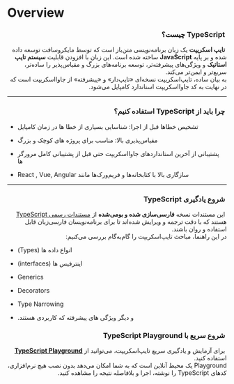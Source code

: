 # Overview

<h3 style="direction: rtl;">&#x202b; TypeScript چیست؟</h3>

<p style="direction: rtl;">&#x202b; <strong>تایپ اسکریپت</strong> یک زبان برنامه‌نویسی متن‌باز است که توسط مایکروسافت توسعه داده شده و بر پایه <strong>JavaScript</strong> ساخته شده است. این زبان با افزودن قابلیت <strong>سیستم تایپ استاتیک</strong> و ویژگی‌های پیشرفته‌تر، توسعه برنامه‌های بزرگ و مقیاس‌پذیر را ساده‌تر، سریع‌تر و ایمن‌تر می‌کند.<br>به بیان ساده، تایپ‌اسکریپت نسخه‌ای «تایپ‌دار» و «پیشرفته» از جاوااسکریپت است که در نهایت به کد جاوااسکریپت استاندارد کامپایل می‌شود.</p>

---

<h3 style="direction: rtl;">&#x202b; چرا باید از TypeScript استفاده کنیم؟</h3>

* <p style="direction: rtl;">&#x202b; تشخیص خطاها قبل از اجرا: شناسایی بسیاری از خطا ها در زمان کامپایل</p>
* <p style="direction: rtl;">&#x202b; مقیاس‌پذیری بالا: مناسب برای پروژه های کوچک و بزرگ</p>
* <p style="direction: rtl;">&#x202b; پشتیبانی از آخرین استاندارد‌های جاوااسکریپت حتی قبل از پشتیبانی کامل مرورگر ها</p>
* <p style="direction: rtl;">&#x202b; سازگاری بالا با کتابخانه‌ها و فریم‌ورک‌ها مانند React , Vue, Angular</p>

---

<h3 style="direction: rtl;">&#x202b; شروع یادگیری TypeScript</h3>

<p style="direction: rtl;">&#x202b; این مستندات نسخه <strong>فارسی‌سازی شده و بومی‌شده</strong> از <a href="https://www.typescriptlang.org/docs/">مستندات رسمی TypeScript</a> هستند که با دقت ترجمه و ویرایش شده‌اند تا برای برنامه‌نویسان فارسی‌زبان قابل استفاده و روان باشند.<br>در این راهنما، مباحث تایپ‌اسکریپت را گام‌به‌گام بررسی می‌کنیم:</p>

* <p style="direction: rtl;">&#x202b; انواع داده ها (Types)</p>
* <p style="direction: rtl;">&#x202b; اینترفیس ها (interfaces)</p>
* <p style="direction: rtl;">&#x202b; Generics</p>
* <p style="direction: rtl;">&#x202b; Decorators</p>
* <p style="direction: rtl;">&#x202b; Type Narrowing</p>
* <p style="direction: rtl;">&#x202b;  و دیگر ویژگی های پیشرفته که کاربردی هستند.</p>

<h3 style="direction: rtl;">&#x202b; شروع سریع با TypeScript Playground</h3>

<p style="direction: rtl;">&#x202b; برای آزمایش و یادگیری سریع تایپ‌اسکریپت، می‌توانید از <a href="https://www.typescriptlang.org/play"><strong>TypeScript Playground</strong></a> استفاده کنید.<br>Playground یک محیط آنلاین است که به شما امکان می‌دهد بدون نصب هیچ نرم‌افزاری، کدهای TypeScript را نوشته، اجرا و بلافاصله نتیجه را مشاهده کنید.</p>
